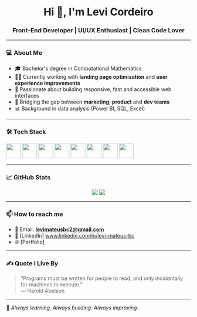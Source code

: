 <h1 align="center">Hi 👋, I'm Levi Cordeiro</h1>
<h3 align="center">Front-End Developer | UI/UX Enthusiast | Clean Code Lover</h3>

---

### 💻 About Me

- 🎓 Bachelor's degree in Computational Mathematics  
- 👨‍💻 Currently working with **landing page optimization** and **user experience improvements**
- 🚀 Passionate about building responsive, fast and accessible web interfaces  
- 🤝 Bridging the gap between **marketing**, **product** and **dev teams**
- 📊 Background in data analysis (Power BI, SQL, Excel)

---

### 🛠️ Tech Stack

<p>
  <img src="https://cdn.jsdelivr.net/gh/devicons/devicon/icons/html5/html5-original.svg" width="40" />
  <img src="https://cdn.jsdelivr.net/gh/devicons/devicon/icons/css3/css3-original.svg" width="40" />
  <img src="https://cdn.jsdelivr.net/gh/devicons/devicon/icons/javascript/javascript-original.svg" width="40" />
  <img src="https://cdn.jsdelivr.net/gh/devicons/devicon/icons/typescript/typescript-original.svg" width="40" />
  <img src="https://cdn.jsdelivr.net/gh/devicons/devicon/icons/react/react-original.svg" width="40" />
  <img src="https://cdn.jsdelivr.net/gh/devicons/devicon/icons/nodejs/nodejs-original.svg" width="40" />
  <img src="https://cdn.jsdelivr.net/gh/devicons/devicon/icons/python/python-original.svg" width="40" />
  <img src="https://cdn.jsdelivr.net/gh/devicons/devicon/icons/git/git-original.svg" width="40" />
</p>

---

### 📈 GitHub Stats

<p align="center">
  <img src="https://github-readme-stats.vercel.app/api?username=levicordeiro&show_icons=true&theme=tokyonight" />
  <img src="https://github-readme-stats.vercel.app/api/top-langs/?username=levicordeiro&layout=compact&theme=tokyonight" />
</p>

---

### 📫 How to reach me

- 📧 Email: **levimateusbc2@gmail.com**  
- 💼 [LinkedIn] www.linkedin.com/in/levi-mateus-bc
- 🌐 [Portfolio] 

---

### ✍️ Quote I Live By

> “Programs must be written for people to read, and only incidentally for machines to execute.”  
> — Harold Abelson

---

🧠 *Always learning. Always building. Always improving.*
